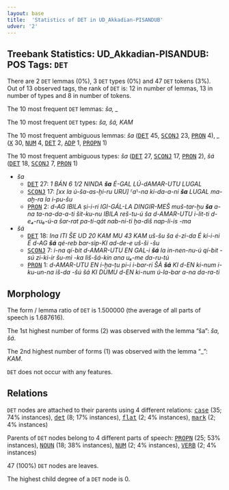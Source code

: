 ```yaml
---
layout: base
title:  'Statistics of DET in UD_Akkadian-PISANDUB'
udver: '2'
---
```


## Treebank Statistics: UD_Akkadian-PISANDUB: POS Tags: `DET`

There are 2 `DET` lemmas (0%), 3 `DET` types (0%) and 47 `DET` tokens (3%).
Out of 13 observed tags, the rank of `DET` is: 12 in number of lemmas, 13 in number of types and 8 in number of tokens.

The 10 most frequent `DET` lemmas: <em>ša, _</em>

The 10 most frequent `DET` types:  <em>ša, šá, KAM</em>

The 10 most frequent ambiguous lemmas: <em>ša</em> (<tt><a href="akk_pisandub-pos-DET.html">DET</a></tt> 45, <tt><a href="akk_pisandub-pos-SCONJ.html">SCONJ</a></tt> 23, <tt><a href="akk_pisandub-pos-PRON.html">PRON</a></tt> 4), <em>_</em> (<tt><a href="akk_pisandub-pos-X.html">X</a></tt> 30, <tt><a href="akk_pisandub-pos-NUM.html">NUM</a></tt> 4, <tt><a href="akk_pisandub-pos-DET.html">DET</a></tt> 2, <tt><a href="akk_pisandub-pos-ADP.html">ADP</a></tt> 1, <tt><a href="akk_pisandub-pos-PROPN.html">PROPN</a></tt> 1)

The 10 most frequent ambiguous types:  <em>ša</em> (<tt><a href="akk_pisandub-pos-DET.html">DET</a></tt> 27, <tt><a href="akk_pisandub-pos-SCONJ.html">SCONJ</a></tt> 17, <tt><a href="akk_pisandub-pos-PRON.html">PRON</a></tt> 2), <em>šá</em> (<tt><a href="akk_pisandub-pos-DET.html">DET</a></tt> 18, <tt><a href="akk_pisandub-pos-SCONJ.html">SCONJ</a></tt> 7, <tt><a href="akk_pisandub-pos-PRON.html">PRON</a></tt> 1)


* <em>ša</em>
  * <tt><a href="akk_pisandub-pos-DET.html">DET</a></tt> 27: <em>1 BÁN 6 1/2 NINDA <b>ša</b> É-GAL LÚ-dAMAR-UTU LUGAL</em>
  * <tt><a href="akk_pisandub-pos-SCONJ.html">SCONJ</a></tt> 17: <em>[xx la ú-ša-as-ḫi-ru URU] ⸢a⸣-na ki-da-a-ni <b>ša</b> LUGAL ma-aḫ-ra la i-pu-šu</em>
  * <tt><a href="akk_pisandub-pos-PRON.html">PRON</a></tt> 2: <em>d-AG IBILA ṣi-i-ri IGI-GÁL-LA DINGIR-MEŠ muš-tar-ḫu <b>ša</b> a-na ta-na-da-a-ti šit-ku-nu IBILA reš-tu-ú ša d-AMAR-UTU i-lit-ti d-e₄-ru₆-ú-a šar-rat pa-ti-qát nab-ni-ti ḫa-diš nap-li-is -ma</em>
* <em>šá</em>
  * <tt><a href="akk_pisandub-pos-DET.html">DET</a></tt> 18: <em>Ina ITI ŠE UD 20 KAM MU 43 KAM uš-šu ša é-zi-da É ki-i-ni É d-AG <b>šá</b> qé-reb bar-sìp-KI ad-de-e uš-ši -šu</em>
  * <tt><a href="akk_pisandub-pos-SCONJ.html">SCONJ</a></tt> 7: <em>i-na qí-bit d-AMAR-UTU EN GAL-i <b>šá</b> la in-nen-nu-ú qí-bit -sú zi-ki-ir šu-mì -ka liš-šá-kin ana u₄-me da-ru-tú</em>
  * <tt><a href="akk_pisandub-pos-PRON.html">PRON</a></tt> 1: <em>d-AMAR-UTU EN i-ḫa-ṭu pi-i i-bar-ri ŠÀ <b>šá</b> KI d-EN ki-num i-ku-un-na iš-da -šú šá KI DUMU d-EN ki-num ú-la-bar a-na da-ra-ti</em>

## Morphology

The form / lemma ratio of `DET` is 1.500000 (the average of all parts of speech is 1.687616).

The 1st highest number of forms (2) was observed with the lemma “ša”: <em>ša, šá</em>.

The 2nd highest number of forms (1) was observed with the lemma “_”: <em>KAM</em>.

`DET` does not occur with any features.


## Relations

`DET` nodes are attached to their parents using 4 different relations: <tt><a href="akk_pisandub-dep-case.html">case</a></tt> (35; 74% instances), <tt><a href="akk_pisandub-dep-det.html">det</a></tt> (8; 17% instances), <tt><a href="akk_pisandub-dep-flat.html">flat</a></tt> (2; 4% instances), <tt><a href="akk_pisandub-dep-mark.html">mark</a></tt> (2; 4% instances)

Parents of `DET` nodes belong to 4 different parts of speech: <tt><a href="akk_pisandub-pos-PROPN.html">PROPN</a></tt> (25; 53% instances), <tt><a href="akk_pisandub-pos-NOUN.html">NOUN</a></tt> (18; 38% instances), <tt><a href="akk_pisandub-pos-NUM.html">NUM</a></tt> (2; 4% instances), <tt><a href="akk_pisandub-pos-VERB.html">VERB</a></tt> (2; 4% instances)

47 (100%) `DET` nodes are leaves.

The highest child degree of a `DET` node is 0.

